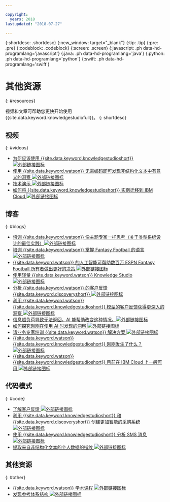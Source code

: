 ```yaml
---

copyright:
  years: 2018
lastupdated: "2018-07-27"

---
```


{:shortdesc: .shortdesc}
{:new_window: target="_blank"}
{:tip: .tip}
{:pre: .pre}
{:codeblock: .codeblock}
{:screen: .screen}
{:javascript: .ph data-hd-programlang='javascript'}
{:java: .ph data-hd-programlang='java'}
{:python: .ph data-hd-programlang='python'}
{:swift: .ph data-hd-programlang='swift'}

# 其他资源
{: #resources}

视频和文章可帮助您更快开始使用 {{site.data.keyword.knowledgestudiofull}}。
{: shortdesc}

## 视频
{: #videos}

- [为何应该使用 {{site.data.keyword.knowledgestudioshort}} ![外部链接图标](../../icons/launch-glyph.svg "外部链接图标")](https://youtu.be/r2xYHW0iyZM)
- [使用 {{site.data.keyword.watson}} 无需编码即可发现非结构化文本中有意义的洞察 ![外部链接图标](../../icons/launch-glyph.svg "外部链接图标")](https://youtu.be/byqpojcfDZM)
- [技术演示 ![外部链接图标](../../icons/launch-glyph.svg "外部链接图标")](http://ibm.biz/wks_demo)
- [如何将 {{site.data.keyword.knowledgestudioshort}} 实例迁移到 IBM Cloud ![外部链接图标](../../icons/launch-glyph.svg "外部链接图标")](http://ibm.biz/wks_migration_video)

## 博客
{: #blogs}

- [培训 {{site.data.keyword.watson}} 像主题专家一样思考（关于类型系统设计的最佳实践）![外部链接图标](../../icons/launch-glyph.svg "外部链接图标")](https://developer.ibm.com/dwblog/2018/watson-knowledge-studio-nlp-supervised-machine-learning/)
- [培训 {{site.data.keyword.watson}} 掌握 Fantasy Football 的语言 ![外部链接图标](../../icons/launch-glyph.svg "外部链接图标")](https://developer.ibm.com/dwblog/2018/teaching-watson-language-fantasy-football/)
- [{{site.data.keyword.watson}} 的人工智能可帮助数百万 ESPN Fantasy Football 所有者做出更好的决策 ![外部链接图标](../../icons/launch-glyph.svg "外部链接图标")](https://developer.ibm.com/dwblog/2017/espn-fantasy-football-watson-ai-playoffs/)
- [使用轻量 {{site.data.keyword.watson}} Knowledge Studio ![外部链接图标](../../icons/launch-glyph.svg "外部链接图标")](https://www.ibm.com/blogs/bluemix/2018/04/go-lite-watson-knowledge-studio/)
- [分析 {{site.data.keyword.watson}} 的客户反馈 {{site.data.keyword.discoveryshort}} ![外部链接图标](../../icons/launch-glyph.svg "外部链接图标")](https://developer.ibm.com/code/2018/04/02/analyzing-customer-feedback-watson-discovery/)
- [利用 {{site.data.keyword.watson}} {{site.data.keyword.knowledgestudioshort}} 模型的客户反馈获得更深入的洞察 ![外部链接图标](../../icons/launch-glyph.svg "外部链接图标")](https://developer.ibm.com/code/2018/04/02/extract-deeper-insights-customer-feedback-watson-knowledge-studio-custom-model/)
- [信息超负荷导致无法返回。AI 能帮助改变这种情况。![外部链接图标](../../icons/launch-glyph.svg "外部链接图标")](https://www.ibm.com/blogs/watson/2018/02/information-overload-is-killing-returns-ai-is-helping-to-change-that/)
- [如何探究刚刚在使用 AI 时发现的洞察 ![外部链接图标](../../icons/launch-glyph.svg "外部链接图标")](https://www.ibm.com/blogs/watson/2018/01/how-to-exploiting-the-insights-you-just-discovered-with-ai/)
- [请业务专家培训 {{site.data.keyword.watson}} 解决方案 ![外部链接图标](../../icons/launch-glyph.svg "外部链接图标")](https://www.ibm.com/blogs/watson/2017/12/let-your-business-experts-train-your-watson-solution/)
- [{{site.data.keyword.watson}} {{site.data.keyword.knowledgestudioshort}} 刚刚发生了什么？![外部链接图标](../../icons/launch-glyph.svg "外部链接图标")](https://developer.ibm.com/dwblog/2017/what-just-happened-to-watson-knowledge-studio/)
- [{{site.data.keyword.watson}} {{site.data.keyword.knowledgestudioshort}} 目前在 IBM Cloud 上一般可用 ![外部链接图标](../../icons/launch-glyph.svg "外部链接图标")](http://ibm.biz/wks_ga_blog)

## 代码模式
{: #code}

- [了解客户反馈 ![外部链接图标](../../icons/launch-glyph.svg "外部链接图标")](https://developer.ibm.com/code/patterns/get-customer-insights-from-product-reviews/)
- [利用 {{site.data.keyword.knowledgestudioshort}} 和 {{site.data.keyword.discoveryshort}} 创建更加智能的采购系统 ![外部链接图标](../../icons/launch-glyph.svg "外部链接图标")](https://github.com/IBM/procurement-analysis-with-wks)
- [使用 {{site.data.keyword.knowledgestudioshort}} 分析 SMS 消息 ![外部链接图标](../../icons/launch-glyph.svg "外部链接图标")](https://developer.ibm.com/code/patterns/analyze-sms-messages-with-watson-knowledge-studio/)
- [提取来自非结构化文本的个人数据的指纹 ![外部链接图标](../../icons/launch-glyph.svg "外部链接图标")](https://developer.ibm.com/code/patterns/fingerprinting-personal-data-from-unstructured-text/)

## 其他资源
{: #other}

- [{{site.data.keyword.watson}} 学术课程 ![外部链接图标](../../icons/launch-glyph.svg "外部链接图标")](https://www.watson-academy.info/course/view.php?id=209)
- [发现参考体系结构 ![外部链接图标](../../icons/launch-glyph.svg "外部链接图标")](http://ibm.biz/wds_architecture)
